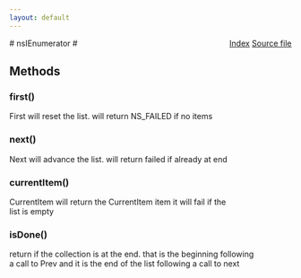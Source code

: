 ```yaml
---
layout: default
---
```

<div class='links' style='float:right'><a href="../index.html">Index</a>
<a href="http://dxr.mozilla.org/mozilla-central/source/xpcom/ds/nsIEnumerator.idl">Source file</a>
</div>
# nsIEnumerator #

## Methods ##

### first() ###
 First will reset the list. will return NS_FAILED if no items  
  

### next() ###
 Next will advance the list. will return failed if already at end  
  

### currentItem() ###
 CurrentItem will return the CurrentItem item it will fail if the   
 list is empty  
  

### isDone() ###
 return if the collection is at the end.  that is the beginning following   
 a call to Prev and it is the end of the list following a call to next  
  
